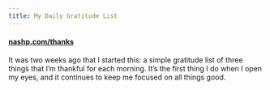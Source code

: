 ```yaml
---
title: My Daily Gratitude List
---
```


#### [nashp.com/thanks][1]

It was two weeks ago that I started this: a simple gratitude list of three things that I’m thankful for each morning. It’s the first thing I do when I open my eyes, and it continues to keep me focused on all things good.

[1]:	/thanks